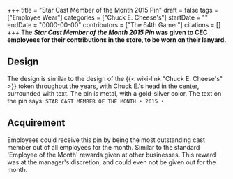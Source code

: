 +++
title = "Star Cast Member of the Month 2015 Pin"
draft = false
tags = ["Employee Wear"]
categories = ["Chuck E. Cheese's"]
startDate = ""
endDate = "0000-00-00"
contributors = ["The 64th Gamer"]
citations = []
+++
The ***Star Cast Member of the Month 2015 Pin* was given to CEC employees for their contributions in the store, to be worn on their lanyard.**

## Design

The design is similar to the design of the {{< wiki-link "Chuck E. Cheese's" >}} token throughout the years, with Chuck E.'s head in the center, surrounded with text. The pin is metal, with a gold-silver color. The text on the pin says:
`STAR CAST MEMBER OF THE MONTH • 2015 •`

## Acquirement

Employees could receive this pin by being the most outstanding cast member out of all employees for the month. Similar to the standard 'Employee of the Month' rewards given at other businesses. This reward was at the manager's discretion, and could even not be given out for the month.

